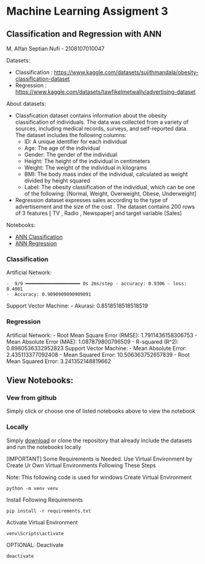 # Machine Learning Assigment 3
## Classification and Regression with ANN

M. Alfan Septian Nufi - 2108107010047

Datasets: 
-   Classification : https://www.kaggle.com/datasets/sujithmandala/obesity-classification-dataset
-   Regression : https://www.kaggle.com/datasets/tawfikelmetwally/advertising-dataset

About datasets:
-   Classfication dataset contains information about the obesity classification of individuals. The data was collected from a variety of sources, including medical records, surveys, and self-reported data. The dataset includes the following columns:
    -  ID: A unique identifier for each individual
    -  Age: The age of the individual
    -  Gender: The gender of the individual
    -  Height: The height of the individual in centimeters
    -  Weight: The weight of the individual in kilograms
    -  BMI: The body mass index of the individual, calculated as weight divided by height squared
    -  Label: The obesity classification of the individual, which can be one of the following: [Normal, Weight, Overweight, Obese, Underweight]
-   Regression dataset expresses sales according to the type of advertisement and the size of the cost .
The dataset contains 200 rows of 3 features [ TV , Radio , Newspaper] and target variable [Sales]

Notebooks: 
- [ANN Classification](ANN_Classification.ipynb) 
- [ANN Regression](ANN_Regression.ipynb)

### Classification
Artificial Network:

    -  9/9 ━━━━━━━━━━━━━━━━━━━━ 0s 2ms/step - accuracy: 0.9306 - loss: 0.4001 
    -  Accuracy: 0.9090909090909091
Support Vector Machine:
    -  Akurasi: 0.8518518518518519

### Regression
Artificial Network:
    - Root Mean Square Error (RMSE): 1.7911436158306753
    - Mean Absolute Error (MAE): 1.087879800796509
    - R-squared (R^2): 0.8980536332952823
Support Vector Machine:
    - Mean Absolute Error: 2.435113377092408
    - Mean Squared Error: 10.506363752657839
    - Root Mean Squared Error: 3.241352148819662



## View Notebooks:
### Vew from github
Simply click or choose one of listed notebooks above to view the notebook
### Locally
Simply [download](https://github.com/alfnsnff/Tugas2ML/archive/refs/heads/master.zip) or clone the repository that already include the datasets and run the notebooks locally

[IMPORTANT] Some Requirements is Needed. Use Virtual Environment by Create Ur Own Virtual Environments Following These Steps
 
Note: This following code is used for windows
Create Virtual Environment
```
python -m venv venv
```
Install Following Requirements
```
pip install -r requirements.txt
```
Activate Virtual Environment
```
venv\Scripts\activate
```
OPTIONAL: Deactivate
```
deactivate
```